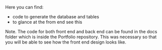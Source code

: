 
Here you can find:

- code to generate the database and tables 
- to glance at the from end see this

Note. The code for both front end and back end can be found in the docs folder which is inside the Portfolio repository. This was necessary so that you will be able to see how the front end design looks like.
